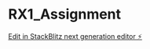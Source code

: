 # RX1_Assignment

[Edit in StackBlitz next generation editor ⚡️](https://stackblitz.com/~/github.com/Ravikr2906/RX1_Assignment)